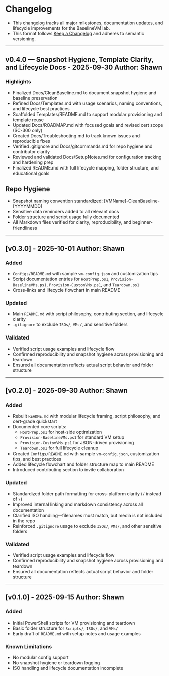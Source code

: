 # Changelog

- This changelog tracks all major milestones, documentation updates, and lifecycle improvements for the BaselineVM lab. 
- This format follows [Keep a Changelog](https://keepachangelog.com/en/1.0.0/) and adheres to semantic versioning.

---

## v0.4.0 — Snapshot Hygiene, Template Clarity, and Lifecycle Docs - 2025-09-30 Author: Shawn

### Highlights

- Finalized Docs/CleanBaseline.md to document snapshot hygiene and baseline preservation
- Refined Docs/Templates.md with usage scenarios, naming conventions, and lifecycle best practices
- Scaffolded Templates/README.md to support modular provisioning and template reuse
- Updated Docs/ROADMAP.md with focused goals and revised cert scope (SC-300 only)
- Created Docs/Troubleshooting.md to track known issues and reproducible fixes
- Verified .gitignore and Docs/gitcommands.md for repo hygiene and contributor clarity
- Reviewed and validated Docs/SetupNotes.md for configuration tracking and hardening prep
- Finalized README.md with full lifecycle mapping, folder structure, and educational goals

## Repo Hygiene

- Snapshot naming convention standardized: [VMName]-CleanBaseline-[YYYYMMDD]
- Sensitive data reminders added to all relevant docs
- Folder structure and script usage fully documented
- All Markdown files verified for clarity, reproducibility, and beginner-friendliness

---

## [v0.3.0] - 2025-10-01 Author: Shawn

### Added
- `Configs/README.md` with sample `vm-config.json` and customization tips
- Script documentation entries for `HostPrep.ps1`, `Provision-BaselineVMs.ps1`, `Provision-CustomVMs.ps1`, and `Teardown.ps1`
- Cross-links and lifecycle flowchart in main README

### Updated
- Main `README.md` with script philosophy, contributing section, and lifecycle clarity
- `.gitignore` to exclude `ISOs/`, `VMs/`, and sensitive folders

### Validated
- Verified script usage examples and lifecycle flow
- Confirmed reproducibility and snapshot hygiene across provisioning and teardown
- Ensured all documentation reflects actual script behavior and folder structure

---

## [v0.2.0] - 2025-09-30 Author: Shawn

### Added
- Rebuilt `README.md` with modular lifecycle framing, script philosophy, and cert-grade quickstart
- Documented core scripts:
  - `HostPrep.ps1` for host-side optimization
  - `Provision-BaselineVMs.ps1` for standard VM setup
  - `Provision-CustomVMs.ps1` for JSON-driven provisioning
  - `Teardown.ps1` for full lifecycle cleanup
- Created `Configs/README.md` with sample `vm-config.json`, customization tips, and best practices
- Added lifecycle flowchart and folder structure map to main README
- Introduced contributing section to invite collaboration

### Updated
- Standardized folder path formatting for cross-platform clarity (`/` instead of `\`)
- Improved internal linking and markdown consistency across all documentation
- Clarified ISO handling—filenames must match, but media is not included in the repo
- Reinforced `.gitignore` usage to exclude `ISOs/`, `VMs/`, and other sensitive folders

### Validated
- Verified script usage examples and lifecycle flow
- Confirmed reproducibility and snapshot hygiene across provisioning and teardown
- Ensured all documentation reflects actual script behavior and folder structure

---

## [v0.1.0] - 2025-09-15 Author: Shawn

### Added
- Initial PowerShell scripts for VM provisioning and teardown
- Basic folder structure for `Scripts/`, `ISOs/`, and `VMs/`
- Early draft of `README.md` with setup notes and usage examples

### Known Limitations
- No modular config support
- No snapshot hygiene or teardown logging
- ISO handling and lifecycle documentation incomplete

